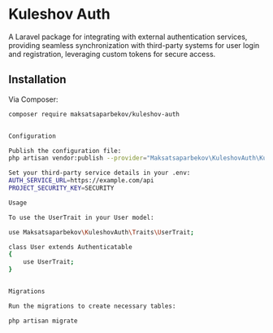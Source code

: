 # Kuleshov Auth

A Laravel package for integrating with external authentication services, providing seamless synchronization with third-party systems for user login and registration, leveraging custom tokens for secure access.

## Installation

Via Composer:

```bash
composer require maksatsaparbekov/kuleshov-auth


Configuration

Publish the configuration file:
php artisan vendor:publish --provider="Maksatsaparbekov\KuleshovAuth\KuleshovAuthServiceProvider"

Set your third-party service details in your .env:
AUTH_SERVICE_URL=https://example.com/api
PROJECT_SECURITY_KEY=SECURITY

Usage

To use the UserTrait in your User model:

use Maksatsaparbekov\KuleshovAuth\Traits\UserTrait;

class User extends Authenticatable
{
    use UserTrait;
}


Migrations

Run the migrations to create necessary tables:

php artisan migrate
